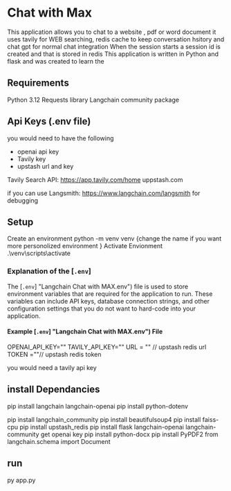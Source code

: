 
# Chat with Max


This application allows you to chat to a website , pdf or word document it uses tavily for WEB searching, redis cache to keep conversation hsitory and chat gpt for normal chat integration 
When the session starts a session id is created and that is stored in redis 
This application is written in Python and flask and was created to learn the 

## Requirements
Python 3.12
Requests library
Langchain community package

## Api Keys (.env file)
 you would need to have the following 
 - openai  api key
 - Tavily key 
 - upstash url and key 


Tavily Search API: https://app.tavily.com/home
uppstash.com

if you can use Langsmith: https://www.langchain.com/langsmith for debugging 
## Setup 
Create an environment 
python -m venv venv {change the name if you want more personolized environment }
Activate Envionment 
.\venv\scripts\activate


### Explanation of the [`.env`]

The [`.env`] "Langchain Chat with MAX\.env") file is used to store environment variables that are required for the application to run. These variables can include API keys, database connection strings, and other configuration settings that you do not want to hard-code into your application.

#### Example [`.env`] "Langchain Chat with MAX\.env") File


OPENAI_API_KEY=""
TAVILY_API_KEY=""
URL = ""  // upstash redis url 
TOKEN =""// upstash redis token   


you would need a tavily api key
## install Dependancies 
pip install langchain langchain-openai
pip install python-dotenv

pip install langchain_community
pip install beautifulsoup4
pip install faiss-cpu
pip install upstash_redis
pip install flask langchain-openai langchain-community
get openai key 
pip install python-docx
pip install PyPDF2
from langchain.schema import Document  
## run 
py app.py


# 

